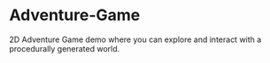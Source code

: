 # Adventure-Game
2D Adventure Game demo where you can explore and interact with a procedurally generated world.